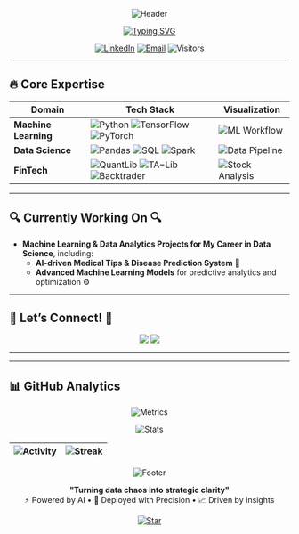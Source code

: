 <div align="center">
  
  ![Header](https://github.com/yashhackz360/yashhackz360/blob/main/assets/ai-brain-banner.gif)  <!-- Replace with your own banner -->
  
  [![Typing SVG](https://readme-typing-svg.herokuapp.com?font=Roboto+Condensed&size=28&duration=4000&pause=500&color=00F7FF&center=true&vCenter=true&width=800&lines=Yashwanth+Sai+Kasarabada;ML+Engineer+%7C+FinTech+Data+Scientist+%7C+AI+Developer;From+Raw+Data+to+Production−Ready+AI)](https://git.io/typing-svg)
  
  [![LinkedIn](https://img.shields.io/badge/LinkedIn-Connect%20Professionally-%230077B5?style=for-the-badge&logo=linkedin)](https://www.linkedin.com/in/yashwanth-sai-kasarabada-ba4265258/)
  [![Email](https://img.shields.io/badge/Email-Contact%20Me-%23D14836?style=for-the-badge&logo=gmail)](mailto:yashwanthkasarabada@gmail.com)
  ![Visitors](https://komarev.com/ghpvc/?username=yashhackz360&label=PROFILE+VIEWS&color=0066ff&style=for-the-badge)

</div>

---

## 🔥 **Core Expertise** 

<div align="center">
  
  | **Domain**          | **Tech Stack** | **Visualization** |
  |---------------------|---------------|-------------------|
  | **Machine Learning** | ![Python](https://img.shields.io/badge/Python-Expert-%233776AB?logo=python) ![TensorFlow](https://img.shields.io/badge/TensorFlow-Pro-%23FF6F00?logo=tensorflow) ![PyTorch](https://img.shields.io/badge/PyTorch-Pro-%23EE4C2C?logo=pytorch) | ![ML Workflow](https://github.com/yashhackz360/yashhackz360/blob/main/assets/ml-workflow.gif) |
  | **Data Science**    | ![Pandas](https://img.shields.io/badge/Pandas-Advanced-%23150458?logo=pandas) ![SQL](https://img.shields.io/badge/SQL-Expert-%234479A1?logo=mysql) ![Spark](https://img.shields.io/badge/Spark-Intermediate-%23E25A1C?logo=apachespark) | ![Data Pipeline](https://github.com/yashhackz360/yashhackz360/blob/main/assets/data-pipeline.gif) |
  | **FinTech**         | ![QuantLib](https://img.shields.io/badge/QuantLib-Learning-%2300599C?logo=cplusplus) ![TA−Lib](https://img.shields.io/badge/TA−Lib-Intermediate-%230077B5) ![Backtrader](https://img.shields.io/badge/Backtrader-Intermediate-%230077B5) | ![Stock Analysis](https://github.com/yashhackz360/yashhackz360/blob/main/assets/stock-chart.gif) |

</div>

---

<!-- START_WORKING_ON -->
## 🔍 Currently Working On 🔍

-   **Machine Learning & Data Analytics Projects for My Career in Data Science**, including:
    -   **AI-driven Medical Tips & Disease Prediction System** 🏥  
    -   **Advanced Machine Learning Models** for predictive analytics and optimization ⚙️  

<!-- END_WORKING_ON -->

---

## 🤝 Let’s Connect! 🤝

<p align="center">
  <a href="https://www.linkedin.com/in/yashwanth-sai-kasarabada-ba4265258/" target="_blank"><img src="https://img.shields.io/badge/LinkedIn-0A66C2?style=flat-square&logo=linkedin&logoColor=white"></a>
  <a href="mailto:yashwanthkasarabada@gmail.com" target="_blank"><img src="https://img.shields.io/badge/Gmail-D14836?style=flat-square&logo=gmail&logoColor=white"></a>
</p>

---

---

## 📊 **GitHub Analytics**

<div align="center">

  ![Metrics](https://metrics.lecoq.io/yashhackz360?template=terminal&base=header%2C%20activity%2C%20community%2C%20repositories%2C%20metadata&base.indepth=false&base.hireable=false&base.skip=false&config.timezone=Asia%2FKolkata)
  
  ![Stats](https://github-profile-summary-cards.vercel.app/api/cards/profile-details?username=yashhackz360&theme=github_dark)
  
  | ![Activity](https://github-readme-activity-graph.vercel.app/graph?username=yashhackz360&theme=github-compact) | ![Streak](https://github-readme-streak-stats.herokuapp.com/?user=yashhackz360&theme=blueberry_duo) |
  |-------------------------------------------------------------------------------------------------------------|---------------------------------------------------------------------------------------------------|

</div>


<div align="center">
  
  ![Footer](https://github.com/yashhackz360/yashhackz360/blob/main/assets/digital-brain-footer.gif)  <!-- Animated footer -->
  
  **"Turning data chaos into strategic clarity"**  
  ⚡ Powered by AI • 🚀 Deployed with Precision • 📈 Driven by Insights
  
  [![Star](https://img.shields.io/github/stars/yashhackz360?label=If%20You%20Like%20My%20Work%2C%20Consider%20a%20⭐&style=social)](https://github.com/yashhackz360)

</div>
